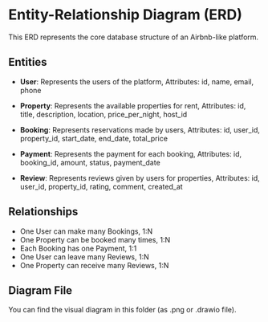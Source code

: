 # Entity-Relationship Diagram (ERD)

This ERD represents the core database structure of an Airbnb-like platform.

## Entities

- **User**: Represents the users of the platform,
  Attributes: id, name, email, phone

- **Property**: Represents the available properties for rent,
  Attributes: id, title, description, location, price_per_night, host_id

- **Booking**: Represents reservations made by users,
  Attributes: id, user_id, property_id, start_date, end_date, total_price

- **Payment**: Represents the payment for each booking,
  Attributes: id, booking_id, amount, status, payment_date

- **Review**: Represents reviews given by users for properties,
  Attributes: id, user_id, property_id, rating, comment, created_at

## Relationships

- One User can make many Bookings, 1:N
- One Property can be booked many times, 1:N
- Each Booking has one Payment, 1:1
- One User can leave many Reviews, 1:N
- One Property can receive many Reviews, 1:N

## Diagram File

You can find the visual diagram in this folder (as .png or .drawio file).

